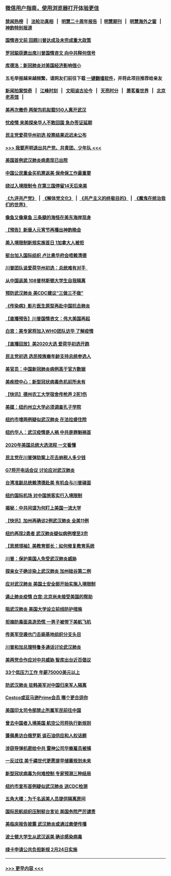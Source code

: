 ### [微信用户指南，使用浏览器打开体验更佳](https://github.com/gfw-breaker/banned-news1/blob/master/indexes/wechat-guide.md?t=0)
#### [禁闻热榜](热点新闻.md?t=0)  &nbsp;&nbsp;|&nbsp;&nbsp; [法轮功真相](https://github.com/gfw-breaker/truth/blob/master/README.md?t=0) &nbsp;&nbsp;|&nbsp;&nbsp; [明慧二十周年报告](https://github.com/gfw-breaker/mh-reports/blob/master/README.md?t=0) &nbsp;&nbsp;|&nbsp;&nbsp;[明慧期刊](https://github.com/gfw-breaker/mh-qikan) &nbsp;&nbsp;|&nbsp;&nbsp; [明慧海外之窗](https://github.com/gfw-breaker/mh-news/blob/master/README.md?t=0) &nbsp;&nbsp;|&nbsp;&nbsp; [神韵特别报道](https://github.com/gfw-breaker/mh-news/blob/master/shenyun.md?t=0)
#### [国情咨文前 回顾川普达成及未完成重大政策](../pages/nsc412/n11844581.md?t=02050333) 
#### [罗冠聪获邀出席川普国情咨文 向中共释何信号](../pages/nsc412/n11844355.md?t=02050333) 
#### [库德洛：新冠肺炎对美国经济影响很小](../pages/nsc412/n11844418.md?t=02050333) 
#### 五毛举报越来越频繁，请网友们前往下载 [一键翻墙软件](https://github.com/gfw-breaker/ssr-accounts)，并将此项目推荐给亲友
#### [新闻拍案惊奇](https://github.com/gfw-breaker/banned-news1/blob/master/pages/link4.md) &nbsp;&nbsp;|&nbsp;&nbsp; [江峰时刻](https://github.com/gfw-breaker/banned-news1/blob/master/pages/link4.md) &nbsp;&nbsp;|&nbsp;&nbsp; [文昭谈古论今](https://github.com/gfw-breaker/banned-news1/blob/master/pages/link4.md) &nbsp;&nbsp;|&nbsp;&nbsp; [天亮时分](https://github.com/gfw-breaker/banned-news1/blob/master/pages/link4.md) &nbsp;&nbsp;|&nbsp;&nbsp; [萧茗看世界](https://github.com/gfw-breaker/banned-news1/blob/master/pages/link4.md) &nbsp;&nbsp;|&nbsp;&nbsp; [北京老茶馆](https://github.com/gfw-breaker/banned-news1/blob/master/pages/link4.md) &nbsp;&nbsp;|&nbsp;&nbsp; 
#### [美再次撤侨 两架包机拟载550人离开武汉](../pages/nsc412/n11844407.md?t=02050333) 
#### [忧疫情 来美探亲华人不敢回国 急办签证延期](../pages/nsc412/n11843344.md?t=02050333) 
#### [民主党爱荷华州初选 投票结果迟迟未公布](../pages/nsc412/n11844207.md?t=02050333) 
#### [>>> 我要声明退出共产党、共青团、少年队 <<<](https://github.com/begood0513/goodnews/blob/master/quit/letter.md) 
#### [美国首例武汉肺炎病患现已出院](../pages/nsc412/n11842740.md?t=02050333) 
#### [中国公民重金买机票返美 保命保工作最重要](../pages/nsc412/n11843282.md?t=02050333) 
#### [绕过入境限制令  在第三国停留14天后来美](../pages/nsc412/n11843341.md?t=02050333) 
#### [《九评共产党》](https://github.com/begood0513/9ping.md/blob/master/README.md) &nbsp;|&nbsp; [《解体党文化》](../../../../jtdwh.md/blob/master/README.md)  &nbsp;|&nbsp; [《共产主义的终极目的》](../../../../gczydzjmd.md/blob/master/README.md) &nbsp;|&nbsp; [《魔鬼在统治我们的世界》](../../../../mgztzwmdsj.md/blob/master/README.md) 
#### [像鱼又像章鱼 三条腿的海怪在美东海岸现身](../pages/nsc412/n11843092.md?t=02050333) 
#### [【预告】新唐人元宵节再播出神韵晚会](../pages/nsc412/n11843192.md?t=02050333) 
#### [美入境限制新规实施首日 1加拿大人被拒](../pages/nsc412/n11843058.md?t=02050333) 
#### [挺台加入国际组织 卢比奥华府会唔赖清德](../pages/nsc412/n11843023.md?t=02050333) 
#### [川普团队谈爱荷华州初选：总统难有对手  ](../pages/nsc412/n11842867.md?t=02050333) 
#### [从中国返美 108普林斯顿大学生自我隔离](../pages/nsc412/n11842714.md?t=02050333) 
#### [预防武汉肺炎 美CDC建议“三做三不做”](../pages/nsc412/n11842700.md?t=02050333) 
#### [《传染病》影片医生原型再赴中国抗击肺炎](../pages/nsc412/n11842626.md?t=02050333) 
#### [【直播预告】川普国情咨文：伟大美国再起](../pages/nsc412/n11842079.md?t=02050333) 
#### [白宫：美专家将加入WHO团队访华 了解疫情](../pages/nsc412/n11842198.md?t=02050333) 
#### [【直播回放】美2020大选 爱荷华初选开跑](../pages/nsc412/n11841820.md?t=02050333) 
#### [民主党初选 选民按族裔年龄支持总统参选人](../pages/nsc412/n11842239.md?t=02050333) 
#### [美官员：中国新冠肺炎病例高于官方数据](../pages/nsc412/n11842452.md?t=02050333) 
#### [美疾控中心：新型冠状病毒危机前所未有](../pages/nsc412/n11842406.md?t=02050333) 
#### [【快讯】德州农工大学宿舍传枪声 2死1伤](../pages/nsc412/n11842279.md?t=02050333) 
#### [美媒：纽约州立大学必须调查孔子学院](../pages/nsc412/n11840637.md?t=02050333) 
#### [纽约市增两例疑似武汉肺炎 在法拉盛住院](../pages/nsc412/n11840625.md?t=02050333) 
#### [纽约华人：武汉疫情是人祸 中共是罪魁祸首](../pages/nsc412/n11840631.md?t=02050333) 
#### [2020年美国总统大选流程 一文看懂](../pages/nsc412/n11842056.md?t=02050333) 
#### [民主党在川普弹劾案上花去纳税人多少钱](../pages/nsc412/n11841941.md?t=02050333) 
#### [G7将开电话会议 讨论应对武汉肺炎](../pages/nsc412/n11841658.md?t=02050333) 
#### [台湾准副总统赖清德赴美 有机会与川普碰面](../pages/nsc412/n11841332.md?t=02050333) 
#### [纽约国际机场  对中国旅客实行入境限制](../pages/nsc412/n11840619.md?t=02050333) 
#### [揭秘：中共间谍为何盯上美国一流大学](../pages/nsc412/n11840270.md?t=02050333) 
#### [【快讯】加州再确诊2例武汉肺炎 全美11例](../pages/nsc412/n11840339.md?t=02050333) 
#### [纽约再现2患者 武汉肺炎疑似病例增至3宗](../pages/nsc412/n11840010.md?t=02050333) 
#### [【思想领袖】美教育部长：如何修复教育系统](../pages/nsc412/n11690865.md?t=02050333) 
#### [川普：保护美国人免受武汉肺炎威胁](../pages/nsc412/n11839718.md?t=02050333) 
#### [探亲女子确诊染上武汉肺炎 加州硅谷第二例](../pages/nsc412/n11839784.md?t=02050333) 
#### [应对武汉肺炎 美国土安全部开始实施入境限制](../pages/nsc412/n11839729.md?t=02050333) 
#### [遏止肺炎疫情 白宫:北京尚未接受美国的帮助](../pages/nsc412/n11839660.md?t=02050333) 
#### [阻武汉肺炎 美国大学设立前线防护措施](../pages/nsc412/n11839479.md?t=02050333) 
#### [拒摘防毒面具造恐慌 一男子被带下美航飞机](../pages/nsc412/n11839455.md?t=02050333) 
#### [传美军空袭也门击毙基地组织分支头目](../pages/nsc412/n11839210.md?t=02050333) 
#### [川普和加总理特鲁多通话讨论武汉肺炎](../pages/nsc412/n11839128.md?t=02050333) 
#### [美两党合作应对中共威胁 智库出台近百倡议](../pages/nsc412/n11838437.md?t=02050333) 
#### [33个低压力工作 年薪75000美元以上](../pages/nsc412/n11834441.md?t=02050333) 
#### [防武汉肺炎 驻韩美军对中国归来军人隔离](../pages/nsc412/n11838970.md?t=02050333) 
#### [Costco或亚马逊Prime会员 哪个更合适你](../pages/nsc412/n11834459.md?t=02050333) 
#### [美国印太司令部禁止所属军民前往中国](../pages/nsc412/n11838418.md?t=02050333) 
#### [曾去中国者入境美国 航空公司将执行新规则](../pages/nsc412/n11838375.md?t=02050333) 
#### [蓬佩奥访白俄罗斯 谈石油供应和人权话题](../pages/nsc412/n11838242.md?t=02050333) 
#### [涉窃导弹机密给中共 雷神公司华裔雇员被捕](../pages/nsc412/n11838129.md?t=02050333) 
#### [一反过往 美千禧世代更愿提早储蓄规划未来](../pages/nsc412/n11837601.md?t=02050333) 
#### [新型冠状病毒为何难控制 专家预测三种结局](../pages/nsc412/n11838002.md?t=02050333) 
#### [纽约市宣布首例疑似武汉肺炎 送CDC检测](../pages/nsc412/n11837852.md?t=02050333) 
#### [五角大楼：为千名返美人员提供隔离房间](../pages/nsc412/n11837831.md?t=02050333) 
#### [国际民航组织压制挺台言论 美国务院严厉谴责](../pages/nsc412/n11837791.md?t=02050333) 
#### [美临床报告披露 武汉肺炎或通过粪便传播](../pages/nsc412/n11837626.md?t=02050333) 
#### [波士顿大学生从武汉返美 确诊感染病毒](../pages/nsc412/n11837580.md?t=02050333) 
#### [绿卡申请公共负担新规 2月24日实施](../pages/nsc412/n11836634.md?t=02050333) 

----
#### [ >>> 更早内容 <<< ](../indexes/nsc412-earlier.md)
